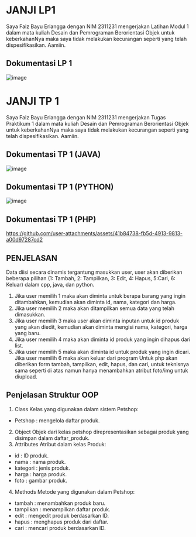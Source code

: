 # JANJI LP1
Saya Faiz Bayu Erlangga dengan NIM 2311231 mengerjakan Latihan Modul 1 dalam mata kuliah Desain dan Pemrograman Berorientasi Objek untuk keberkahanNya maka saya tidak melakukan kecurangan seperti yang telah dispesifikasikan. Aamiin.

## Dokumentasi LP 1
![image](https://github.com/user-attachments/assets/5e4f41cc-b0e8-46a3-9291-b8db75473bae)

# JANJI TP 1
Saya Faiz Bayu Erlangga dengan NIM 2311231 mengerjakan Tugas Praktikum 1 dalam mata kuliah Desain dan Pemrograman Berorientasi Objek untuk keberkahanNya maka saya tidak melakukan kecurangan seperti yang telah dispesifikasikan. Aamiin.

## Dokumentasi TP 1 (JAVA)
![image](https://github.com/user-attachments/assets/6feef561-de40-4fc0-8f53-2e536f131a73)

## Dokumentasi TP 1 (PYTHON)
![image](https://github.com/user-attachments/assets/f5a245c7-b082-4c0e-acd0-5990f327974f)

## Dokumentasi TP 1 (PHP)
https://github.com/user-attachments/assets/41b84738-fb5d-4913-9813-a00d97287cd2

## PENJELASAN
Data diisi secara dinamis tergantung masukkan user, user akan diberikan beberapa pilihan (1: Tambah, 2: Tampilkan, 3: Edit, 4: Hapus, 5:Cari, 6: Keluar) dalam cpp, java, dan python. 
1. Jika user memilih 1 maka akan diminta untuk berapa barang yang ingin ditambahkan, kemudian akan diminta id, nama, kategori dan harga.
2. Jika user memilih 2 maka akan ditampilkan semua data yang telah dimasukkan.
3. Jika user memilih 3 maka user akan diminta inputan untuk id produk yang akan diedit, kemudian akan diminta mengisi nama, kategori, harga yang baru.
4. Jika user memilih 4 maka akan diminta id produk yang ingin dihapus dari list.
5. Jika user memilih 5 maka akan diminta id untuk produk yang ingin dicari. Jika user memilih 6 maka akan keluar dari program
Untuk php akan diberikan form tambah, tampilkan, edit, hapus, dan cari, untuk teknisnya sama seperti di atas namun hanya menambahkan atribut foto/img untuk diupload.

## Penjelasan Struktur OOP
1. Class
Kelas yang digunakan dalam sistem Petshop:
- Petshop : mengelola daftar produk.
2. Object 
Objek dari kelas petshop direpresentasikan sebagai produk yang disimpan dalam daftar_produk.
3. Attributes 
Atribut dalam kelas Produk:
- id : ID produk.
- nama : nama produk.
- kategori : jenis produk.
- harga : harga produk.
- foto : gambar produk.
4. Methods 
Metode yang digunakan dalam Petshop:
- tambah : menambahkan produk baru.
- tampilkan : menampilkan daftar produk.
- edit : mengedit produk berdasarkan ID.
- hapus : menghapus produk dari daftar.
- cari : mencari produk berdasarkan ID.






